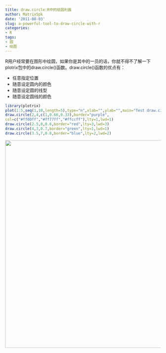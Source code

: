```yaml
---
title: draw.circle:R中的绘圆利器
author: MatrixSpk
date: '2011-08-03'
slug: a-powerful-tool-to-draw-circle-with-r
categories:
- R
tags:
- 圆
- 绘图
---
```

R用户经常要在图形中绘圆，如果你是其中的一员的话，你就不得不了解一下plotrix包中的draw.circle()函数。draw.circle()函数的优点有：
	
* 任意指定位置
* 随意设定圆内的颜色
* 随意设定圆的线型
* 随意设定圆线的颜色


``` r
library(plotrix)
plot(1:5,seq(1,10,length=5),type="n",xlab="",ylab="",main="Test draw.circle()")
draw.circle(2,4,c(1,0.66,0.33),border="purple",
col=c("#ff00ff","#ff77ff","#ffccff"),lty=1,lwd=1)
draw.circle(2.5,8,0.6,border="red",lty=3,lwd=3)
draw.circle(4,3,0.7,border="green",lty=1,lwd=1)
draw.circle(3.5,7,0.8,border="blue",lty=2,lwd=2)
```

<img src="{{< blogdown/postref >}}index_files/figure-html/unnamed-chunk-1-1.png" width="672" />
